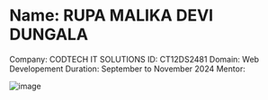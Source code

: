 # Name: RUPA MALIKA DEVI DUNGALA
Company: CODTECH IT SOLUTIONS
ID: CT12DS2481
Domain: Web Developement
Duration: September to November 2024
Mentor: 

![image](https://github.com/user-attachments/assets/3e848c50-5cbd-497f-993b-862089d449e9)
